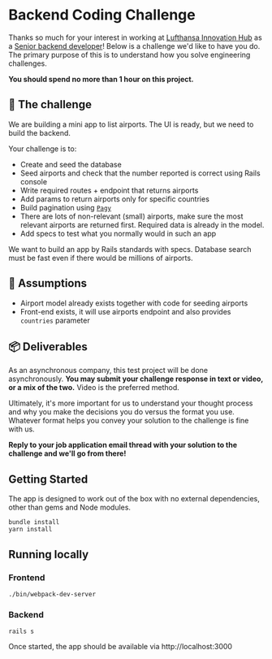 # Backend Coding Challenge

Thanks so much for your interest in working at [Lufthansa Innovation Hub](https://lh-innovationhub.de/) as a [Senior backend developer](https://weworkremotely.com/remote-jobs/lufthansa-innovation-hub-senior-backend-developer-ruby)! Below is a challenge we'd like to have you do. The primary purpose of this is to understand how you solve engineering challenges.

**You should spend no more than 1 hour on this project.** 

## 🔐 The challenge

We are building a mini app to list airports. The UI is ready, but we need to build the backend.

Your challenge is to:

- Create and seed the database
- Seed airports and check that the number reported is correct using Rails console
- Write required routes + endpoint that returns airports
- Add params to return airports only for specific countries
- Build pagination using [`Pagy`](https://ddnexus.github.io/pagy/how-to#quick-start&gsc.tab=0)
- There are lots of non-relevant (small) airports, make sure the most relevant airports are returned first. Required data is already in the model.
- Add specs to test what you normally would in such an app

We want to build an app by Rails standards with specs. Database search must be fast even if there would be millions of airports.

## 🧠 Assumptions

- Airport model already exists together with code for seeding airports
- Front-end exists, it will use airports endpoint and also provides `countries` parameter

## 📦 Deliverables

As an asynchronous company, this test project will be done asynchronously. **You may submit your challenge response in text or video, or a mix of the two.** Video is the preferred method.

Ultimately, it's more important for us to understand your thought process and why you make the decisions you do versus the format you use. Whatever format helps you convey your solution to the challenge is fine with us.

**Reply to your job application email thread with your solution to the challenge and we'll go from there!**

## Getting Started

The app is designed to work out of the box with no external dependencies, other than gems and Node modules.

```shell
bundle install
yarn install
```

## Running locally

### Frontend

```
./bin/webpack-dev-server
```
### Backend
```shell
rails s
```

Once started, the app should be available via http://localhost:3000
